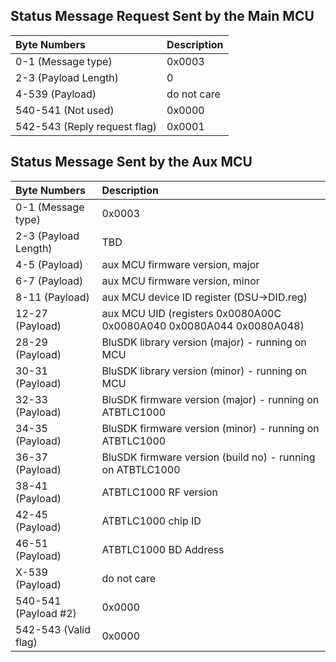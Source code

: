## [](#header-2) Status Message Request Sent by the Main MCU 
  
| Byte Numbers         | Description |
|:---------------------|:------------|
| 0-1 (Message type)   | 0x0003      |
| 2-3 (Payload Length) | 0           |
| 4-539 (Payload)      | do not care |
| 540-541 (Not used)   | 0x0000 |
| 542-543 (Reply request flag) | 0x0001 |


## [](#header-2) Status Message Sent by the Aux MCU 
  
| Byte Numbers         | Description |
|:---------------------|:------------|
| 0-1 (Message type)   | 0x0003      |
| 2-3 (Payload Length) | TBD         |
| 4-5 (Payload)        | aux MCU firmware version, major |
| 6-7 (Payload)        | aux MCU firmware version, minor |
| 8-11 (Payload)       | aux MCU device ID register (DSU->DID.reg) |
| 12-27 (Payload)      | aux MCU UID (registers 0x0080A00C 0x0080A040 0x0080A044 0x0080A048) |
| 28-29 (Payload)      | BluSDK library version (major) - running on MCU |
| 30-31 (Payload)      | BluSDK library version (minor) - running on MCU |
| 32-33 (Payload)      | BluSDK firmware version (major) - running on ATBTLC1000 |
| 34-35 (Payload)      | BluSDK firmware version (minor) - running on ATBTLC1000 |
| 36-37 (Payload)      | BluSDK firmware version (build no) - running on ATBTLC1000 |
| 38-41 (Payload)      | ATBTLC1000 RF version |
| 42-45 (Payload)      | ATBTLC1000 chip ID |
| 46-51 (Payload)      | ATBTLC1000 BD Address |
| X-539 (Payload)      | do not care |
| 540-541 (Payload #2) | 0x0000 |
| 542-543 (Valid flag) | 0x0000 |
